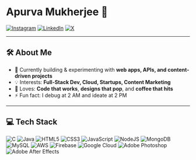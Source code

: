 # Apurva Mukherjee 🚀


[![Instagram](https://img.shields.io/badge/Instagram-%23E4405F.svg?style=for-the-badge&logo=Instagram&logoColor=white)](https://instagram.com/sameapurva)
[![LinkedIn](https://img.shields.io/badge/LinkedIn-%230077B5.svg?style=for-the-badge&logo=linkedin&logoColor=white)](https://linkedin.com/in/apurvamukherjee)
[![X](https://img.shields.io/badge/X-black.svg?style=for-the-badge&logo=X&logoColor=white)](https://x.com/sameapurva)

---

## 🛠 About Me
- 🎯 Currently building & experimenting with **web apps, APIs, and content-driven projects**
- 💡 Interests: **Full-Stack Dev, Cloud, Startups, Content Marketing**
- 🖤 Loves: **Code that works**, **designs that pop**, and **coffee that hits**
- ⚡ Fun fact: I debug at 2 AM and ideate at 2 PM

---

## 💻 Tech Stack
![C](https://img.shields.io/badge/c-%2300599C.svg?style=for-the-badge&logo=c&logoColor=white) 
![Java](https://img.shields.io/badge/java-%23ED8B00.svg?style=for-the-badge&logo=openjdk&logoColor=white) 
![HTML5](https://img.shields.io/badge/html5-%23E34F26.svg?style=for-the-badge&logo=html5&logoColor=white) 
![CSS3](https://img.shields.io/badge/css3-%231572B6.svg?style=for-the-badge&logo=css3&logoColor=white) 
![JavaScript](https://img.shields.io/badge/javascript-%23323330.svg?style=for-the-badge&logo=javascript&logoColor=%23F7DF1E) 
![NodeJS](https://img.shields.io/badge/node.js-6DA55F?style=for-the-badge&logo=node.js&logoColor=white) 
![MongoDB](https://img.shields.io/badge/MongoDB-%234ea94b.svg?style=for-the-badge&logo=mongodb&logoColor=white) 
![MySQL](https://img.shields.io/badge/mysql-4479A1.svg?style=for-the-badge&logo=mysql&logoColor=white) 
![AWS](https://img.shields.io/badge/AWS-%23FF9900.svg?style=for-the-badge&logo=amazon-aws&logoColor=white) 
![Firebase](https://img.shields.io/badge/firebase-%23039BE5.svg?style=for-the-badge&logo=firebase) 
![Google Cloud](https://img.shields.io/badge/GoogleCloud-%234285F4.svg?style=for-the-badge&logo=google-cloud&logoColor=white) 
![Adobe Photoshop](https://img.shields.io/badge/adobe%20photoshop-%2331A8FF.svg?style=for-the-badge&logo=adobe%20photoshop&logoColor=white) 
![Adobe After Effects](https://img.shields.io/badge/Adobe%20After%20Effects-9999FF.svg?style=for-the-badge&logo=Adobe%20After%20Effects&logoColor=white)


